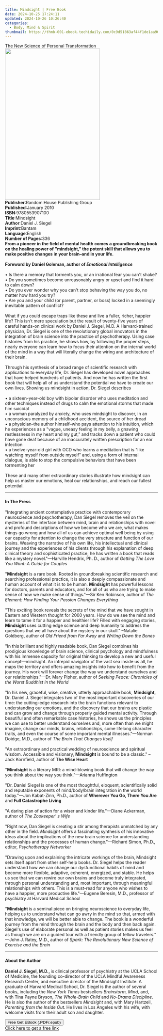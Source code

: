 ```yaml
---
title: Mindsight | Free Book
date: 2024-10-25 17:24:11
updated: 2024-10-26 10:26:40
categories:
  - Body, Mind & Spirit
thumbnail: https://thmb-001-ebook.techidaily.com/0c9d51863af44f1de1aa96b3bbccea35cae3fbce7f10fd539e8c768b71e2d301.jpg
---
```

<main id="book-container">
  <div class="flex flex-col">
    <div class="book-brief flex-1 py-6 px-4 sm:p-6 md:py-10 md:px-8">
      <!-- brief-->
      <div class="book-brief-main">
        The New Science of Personal Transformation
      </div>
    </div>
    <div
      class="book-meta-info flex-1 grid gap-4 col-start-1 col-end-3 row-start-1 sm:mb-6 sm:grid-cols-4 lg:gap-6 lg:col-start-2 lg:row-end-6 lg:row-span-6 lg:mb-0"
    >
      <div
        class="book-meta-info-left place-content-center mt-4 p-4 text-sm leading-6 col-start-2 col-span-2 dark:text-slate-400"
      >
        <img
          class="w-full h-500 object-cover rounded-lg sm:h-255 sm:col-span-2 lg:col-span-full"
          src="https://img-001-ebook.techidaily.com/5c7f92c33cd3f6e94e7d105e17e359814f06b8aef9c7fa9302d2ab9d52f4deb8.jpg"
          alt=""
          width="312"
          height="500"
        />
      </div>
      <div
        class="book-meta-info-right mt-2 col-start-1 row-start-2 col-span-3 self-center"
      >
        <!-- meta data  -->
        <div class="flex flex-col px-4 md:px-8">
          <div class="flex-1">
            <strong>Publisher</strong>:<span class="px-2"
              >Random House Publishing Group</span
            >
          </div>
          <div class="flex-1">
            <strong>Published</strong>:<span class="px-2">January 2010</span>
          </div>
          <div class="flex-1">
            <strong>ISBN</strong>:<span class="px-2">9780553907100</span>
          </div>
          <div class="flex-1">
            <strong>Title</strong>:<span class="px-2">Mindsight</span>
          </div>
          <div class="flex-1">
            <strong>Author</strong>:<span class="px-2">Daniel J. Siegel</span>
          </div>
          <div class="flex-1">
            <strong>Imprint</strong>:<span class="px-2">Bantam</span>
          </div>
          <div class="flex-1">
            <strong>Language</strong>:<span class="px-2">English</span>
          </div>
          <div class="flex-1">
            <strong>Number of Pages</strong>:<span class="px-2">336</span>
          </div>
        </div>
      </div>
    </div>
    <div class="book-description flex-1 py-6 px-4 sm:p-6 md:py-10 md:px-8">
      <div class="book-description-main">
        <div accordion-content="" id="description">
          <b
            >From a pioneer in the field of mental health comes a groundbreaking
            book on the healing power of "mindsight," the potent skill that
            allows you to make positive changes in your brain–and in your
            life.</b
          ><br /><br /><b>Foreword by Daniel Goleman, author of&nbsp;</b
          ><i><b>Emotional Intelligence</b><br /><br /></i>• Is there a memory
          that torments you, or an irrational fear you can't shake?<br />• Do
          you sometimes become unreasonably angry or upset and find it hard to
          calm down?<br />• Do you ever wonder why you can't stop behaving the
          way you do, no matter how hard you try?<br />•&nbsp;Are you and your
          child (or parent, partner, or boss) locked in a seemingly inevitable
          pattern of conflict?<br /><br />What if you could escape traps like
          these and live a fuller, richer, happier life? This isn't mere
          speculation but the result of twenty-five years of careful hands-on
          clinical work by Daniel J. Siegel, M.D. A Harvard-trained physician,
          Dr. Siegel is one of the revolutionary global innovators in the
          integration of brain science into the practice of psychotherapy. Using
          case histories from his practice, he shows how, by following the
          proper steps, nearly everyone can learn how to focus their attention
          on the internal world of the mind in a way that will literally change
          the wiring and architecture of their brain. <br /><br />Through his
          synthesis of a broad range of scientific research with applications to
          everyday life, Dr. Siegel has developed novel approaches that have
          helped hundreds of patients. And now he has written the first book
          that will help all of us understand the potential we have to create
          our own lives. Showing us mindsight in action, Dr. Siegel describes
          <br /><br />• a sixteen-year-old boy with bipolar disorder who uses
          meditation and other techniques instead of drugs to calm the emotional
          storms that made him suicidal<br />• a woman paralyzed by anxiety, who
          uses mindsight to discover, in an unconscious memory of a childhood
          accident, the source of her dread<br />• a physician–the author
          himself–who pays attention to his intuition, which he experiences as a
          "vague, uneasy feeling in my belly, a gnawing restlessness in my heart
          and my gut," and tracks down a patient who could have gone deaf
          because of an inaccurately written prescription for an ear
          infection<br />• a twelve-year-old girl with OCD who learns a
          meditation that is "like watching myself from outside myself" and,
          using a form of internal dialogue, is able to stop the compulsive
          behaviors that have been tormenting her<br /><br />These and many
          other extraordinary stories illustrate how mindsight can help us
          master our emotions, heal our relationships, and reach our fullest
          potential.
        </div>
        <div class="accordion-fader"></div>
      </div>
    </div>
    <div class="book-excerpts flex-1 py-6 px-4 sm:p-6 md:py-10 md:px-8">
      <!-- excerpts-->
      <div class="book-excerpts-main">
        <hr />
        <h4 class="placeholder placeholder-heading">
          <span>In The Press</span>
        </h4>
        <p>
          "Integrating ancient contemplative practice with contemporary
          neuroscience and psychotherapy, Dan Siegel removes the veil on the
          mysteries of the interface between mind, brain and relationships with
          novel and profound descriptions of how we become who we are, what
          makes things go wrong and how all of us can achieve optimal well being
          by using our capacity for attention to change the very structure and
          function of our brains. Weaving the narrative of his own life, his
          intellectual and clinical journey and the experiences of his clients
          through his explanation of deep clinical theory and sophisticated
          practice, he has written a book that reads like a mystery
          novel."—Harville Hendrix, Ph. D., author of
          <i>Getting The Love You Want: A Guide for Couples</i><br /><br />"<b
            >Mindsight</b
          >
          is a rare book. Rooted in groundbreaking scientific research and
          searching professional practice, it is also a deeply compassionate and
          human account of what it is to be human. <b>Mindsight </b>has powerful
          lessons for doctors, parents and educators, and for all of us who are
          trying to make sense of how we make sense of things."—Sir Ken
          Robinson, author of
          <i>The Element: How Finding Your Passion Changes Everything</i
          ><br /><br />"This exciting book reveals the secrets of the mind that
          we have sought in Eastern and Western thought for 2000 years. How do
          we see the mind and learn to tame it for a happier and healthier life?
          Filled with engaging stories, <b>Mindsight </b>uses cutting edge
          science and deep humanity to address the questions that we all have
          about the mystery in our skull." –Natalie Goldberg, author of
          <i>Old Friend from Far Away</i> and <i>Writing Down the Bones<br /></i
          ><br />"In this brilliant and highly readable book, Dan Siegel
          combines his prodigious knowledge of brain science, clinical
          psychology and mindfulness with his immense capacity for original
          thinking to develop a new and useful concept—mindsight. An intrepid
          navigator of the vast sea inside us all, he maps the territory and
          offers amazing insights into how to benefit from the journey. His work
          will forever change the way we understand ourselves and our
          relationships."—Dr. Mary Pipher, author of
          <i>Seeking Peace: Chronicles of the Worst Buddhist in the World</i
          ><br /><br />"In his new, graceful, wise, creative, utterly
          approachable book, <b>Mindsight,</b> Dr. Daniel J. Siegel integrates
          two of the most important discoveries of our time: the cutting-edge
          research into the brain functions relevant to understanding our
          emotions, and the discovery that our brains are plastic and can grow
          and change through properly guided mental activity. Through beautiful
          and often remarkable case histories, he shows us the principles we can
          use to better understand ourselves and, more often than we might
          imagine, change our minds, brains, relationships, some lifelong
          character traits, and even the course of some important mental
          illnesses."—Norman Doidge, M.D., author of
          <i>The Brain That Changes Itself</i><br /><br />"An extraordinary and
          practical wedding of neuroscience and spiritual wisdom. Accessible and
          visionary, <b>Mindsight</b> is bound to be a classic." –Jack
          Kornfield, author of <b>The Wise Heart</b><br /><br />"<b
            >Mindsight </b
          >is a literary MRI: a mind-blowing book that will change the way you
          think about the way you think."—Arianna Huffington<br /><br />"Dr.
          Daniel Siegel is one of the most thoughtful, eloquent, scientifically
          solid and reputable exponents of mind/body/brain integration in the
          world today."—Jon Kabat-Zinn, Ph.D., author of
          <b>Wherever You Go, There You Are</b> and
          <b>Full Catastrophe Living</b><br /><br />"A daring plan of action for
          a wiser and kinder life."—Diane Ackerman, author of
          <i>The Zookeeper' s Wife</i><br /><br />"Right now, Dan Siegel is
          creating a stir among therapists unmatched by any other in the field.
          <i>Mindsight</i> offers a fascinating synthesis of his innovative
          ideas about the implications of the new brain science for
          understanding relationships and the processes of human
          change."—Richard Simon, Ph.D., editor, <i>Psychotherapy Networker</i
          ><br /><br />"Drawing upon and explaining the intricate workings of
          the brain,<b> </b>Mindsight sets itself apart from other self-help
          books. Dr. Siegel helps the reader understand how we can change our
          dysfunctional habits of mind and become more flexible, adaptive,
          coherent, energized, and stable. He helps us see that we can rewire
          our own brains and become truly integrated, through personal
          understanding and, most important, through meaningful relationships
          with others. This is a must-read for anyone who wishes to have a
          happier, more productive life."—Eugene Beresin, M.D., professor of
          psychiatry at Harvard Medical School<br /><br />"<b>Mindsight </b>is a
          seminal piece on bringing neuroscience to everyday life, helping us to
          understand what can go awry in the mind so that, armed with that
          knowledge, we will be better able to change. The book is a wonderful
          journey from the mind through the brain and the body and then back
          again. Siegel's use of elaborate personal as well as patient stories
          makes us feel as though we are on a guided tour with a friendly group
          of fellow travelers." —John J. Ratey, M.D., author of
          <i>Spark: The Revolutionary New Science of Exercise and the Brain</i>
        </p>
      </div>
    </div>
    <div class="book-about-author flex-1 py-6 px-4 sm:p-6 md:py-10 md:px-8">
      <!-- about author-->
      <div class="book-main-author-main">
        <hr />
        <h4 class="placeholder placeholder-heading">
          <span>About the Author</span>
        </h4>
        <p>
          <b>Daniel J. Siegel, M.D., </b>is clinical professor of psychiatry at
          the UCLA School of Medicine, the founding co-director of the UCLA
          Mindful Awareness Research Center, and executive director of the
          Mindsight Institute. A graduate of Harvard Medical School, Dr. Siegel
          is the author of several books, including the
          <i>New York Times </i>bestsellers <i>Brainstorm, Mind,</i> and, with
          Tina Payne Bryson, <i>The Whole-Brain Child</i> and
          <i>No-Drama Discipline</i>. He is also the author of the bestsellers
          <i>Mindsight </i>and, with Mary Hartzell,
          <i>Parenting from the Inside Out</i>. He lives in Los Angeles with his
          wife, with welcome visits from their adult son and daughter.
        </p>
      </div>
    </div>
    <div class="book-free-get flex-1 py-6 px-4 sm:p-6 md:py-10 md:px-8">
      <button
        id="btn-free-get"
        class="bg-blue-500 hover:bg-blue-700 text-white font-bold py-2 px-4 rounded"
      >
        Free Get EBook (.PDF/.epub)
      </button>
      <div id="countdown-display" class="px-2 text-lg mt-2"></div>
      <a
        id="free-link"
        class="hidden bg-blue-500 hover:bg-blue-700 text-white font-bold py-2 px-4 rounded"
        href="https://www.ebooks.com/en-us/book/418609/mindsight/daniel-j-siegel/"
        target="_blank"
        >Click here to get a free link</a
      >
    </div>
    <script>
      let countdownTime = 0;
      let countdownInterval = null;
      document
        .getElementById('btn-free-get')
        .addEventListener('click', startCountdown);
      function startCountdown() {
        countdownTime = new Date().getTime() + 60000 * 3;
        countdownInterval = setInterval(updateCountdown, 1000);
        document.getElementById('btn-free-get').disabled = true;
        document
          .getElementById('btn-free-get')
          .classList.add('bg-gray-500', 'cursor-not-allowed');
      }
      function updateCountdown() {
        let currentTime = new Date().getTime();
        let timeLeft = countdownTime - currentTime;
        let secondsLeft = Math.floor(timeLeft / 1000);
        document.getElementById('countdown-display').innerHTML =
          `Remaining time: ${secondsLeft} seconds.`;
        if (secondsLeft <= 0) {
          clearInterval(countdownInterval);
          document.getElementById('btn-free-get').classList.add('hidden');
          document.getElementById('free-link').classList.remove('hidden');
          document.getElementById('countdown-display').innerHTML = '';
        }
      }
    </script>
  </div>
</main>
